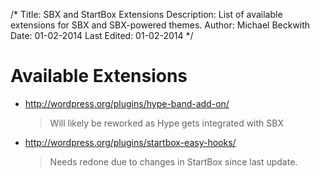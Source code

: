 /*
Title: SBX and StartBox Extensions
Description: List of available extensions for SBX and SBX-powered themes.
Author: Michael Beckwith
Date: 01-02-2014
Last Edited: 01-02-2014
 */

# Available Extensions

* http://wordpress.org/plugins/hype-band-add-on/

	> Will likely be reworked as Hype gets integrated with SBX

* http://wordpress.org/plugins/startbox-easy-hooks/

	> Needs redone due to changes in StartBox since last update.
